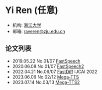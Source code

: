 # Yi Ren (任意)

- 机构: [浙江大学](../Institutions/ZJU_浙江大学.md)
- 邮箱: rayeren@zju.edu.cn

## 论文列表

- 2019.05.22 No.01/07 [FastSpeech](../Models/TTS2_Acoustic/2019.05.22_FastSpeech.md)
- 2020.06.08 No.01/07 [FastSpeech2](../Models/TTS2_Acoustic/2020.06.08_FastSpeech2.md)
- 2022.04.21 No.06/07 [FastDiff](../Models/Diffusion/2022.04.21_FastDiff.md) IJCAI 2022
- 2023.06.06 No.02/12 [Mega-TTS](../Models/Speech_LLM/2023.06.06_Mega-TTS.md)
- 2023.07.14 No.03/13 [Mega-TTS2](../Models/Speech_LLM/2023.07.14_Mega-TTS2.md)
